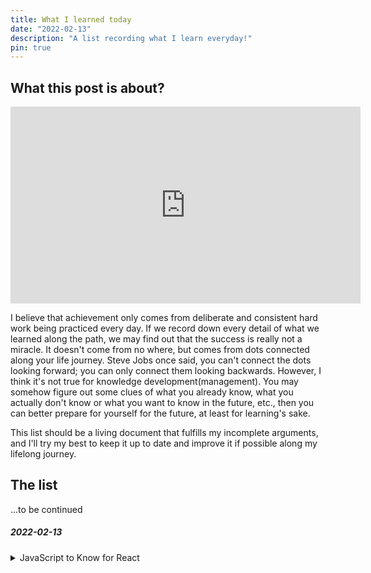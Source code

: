 ```yaml
---
title: What I learned today
date: "2022-02-13"
description: "A list recording what I learn everyday!"
pin: true
---
```


## What this post is about?

<iframe width="560" height="315" src="https://www.youtube-nocookie.com/embed/JIceCvZS-4Y" title="YouTube video player" frameborder="0" allow="accelerometer; autoplay; clipboard-write; encrypted-media; gyroscope; picture-in-picture" allowfullscreen></iframe>

I believe that achievement only comes from deliberate and consistent hard work being practiced every day. If we record down every detail of what we learned along the path, we may find out that the success is really not a miracle. It doesn't come from no where, but comes from dots connected along your life journey. Steve Jobs once said, you can't connect the dots looking forward; you can only connect them looking backwards. However, I think it's not true for knowledge development(management). You may somehow figure out some clues of what you already know, what you actually don't know or what you want to know in the future, etc., then you can better prepare for yourself for the future, at least for learning's sake. 

This list should be a living document that fulfills my incomplete arguments, and I'll try my best to keep it up to date and improve it if possible along my lifelong journey.

## The list

...to be continued

##### 2022-02-13

<details>
  <summary>JavaScript to Know for React</summary>

  https://kentcdodds.com/blog/javascript-to-know-for-react

  Abstract

  Modern frontend frameworks such as React use JavaScript a lot. 
  Not only you can write application logic using JavaScript, 
  you can also "write" HTML using JavaScript such as [JSX](https://reactjs.org/docs/introducing-jsx.html) and CSS using JavaScript such as [styled-components](https://styled-components.com/). 
  This blog post is a collection of key JavaScript concepts you should be familiar with if you would like to develop modern Javascript applications.

  Key takeaways

  1. template literals
  2. shorthand property names
  3. arrow functions
  4. destructuring
  5. parameter defaults
  6. rest/spread
  7. ESModules
  8. ternaries
  9. array methods
  10. nullish coalescing operator
  11. optional chaining
  12. promises and async/await
</details>

<br />
<br />
